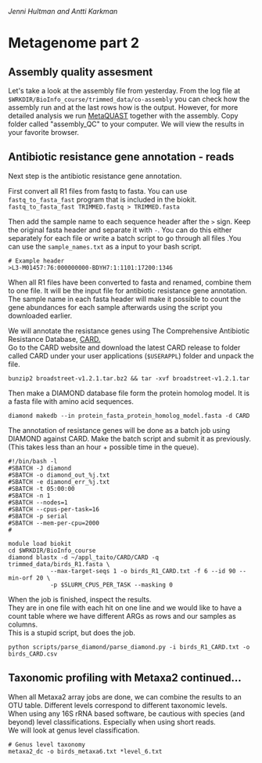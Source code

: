 *Jenni Hultman and Antti Karkman*

# Metagenome part 2

## Assembly quality assesment
Let's take a look at the assembly file from yesterday. From the log file at `$WRKDIR/BioInfo_course/trimmed_data/co-assembly` you can check how the assembly run and at the last rows how is the output. However, for more detailed analysis we run [MetaQUAST](http://bioinf.spbau.ru/metaquast) together with the assembly. Copy folder called "assembly_QC" to your computer. We will view the results in your favorite browser. 

## Antibiotic resistance gene annotation - reads
Next step is the antibiotic resistance gene annotation.  

First convert all R1 files from fastq to fasta. You can use `fastq_to_fasta_fast` program that is included in the biokit.  
`fastq_to_fasta_fast TRIMMED.fastq > TRIMMED.fasta`  

Then add the sample name to each sequence header after the `>` sign. Keep the original fasta header and separate it with `-`. You can do this either separately for each file or write a batch script to go through all files .You can use the `sample_names.txt` as a input to your bash script.  
```
# Example header
>L3-M01457:76:000000000-BDYH7:1:1101:17200:1346
```

When all R1 files have been converted to fasta and renamed, combine them to one file. It will be the input file for antibiotic resistance gene annotation. The sample name in each fasta header will make it possible to count the gene abundances for each sample afterwards using the script you downloaded earlier.  

We will annotate the resistance genes using The Comprehensive Antibiotic Resistance Database, [CARD.](https://card.mcmaster.ca)  
Go to the CARD website and download the latest CARD release to folder called CARD under your user applications (`$USERAPPL`) folder and unpack the file.  

`bunzip2 broadstreet-v1.2.1.tar.bz2 && tar -xvf broadstreet-v1.2.1.tar `  

Then make a DIAMOND database file form the protein homolog model. It is a fasta file with amino acid sequences.  

`diamond makedb --in protein_fasta_protein_homolog_model.fasta -d CARD`

The annotation of resistance genes will be done as a batch job using DIAMOND against CARD. Make the batch script and submit it as previously. (This takes less than an hour + possible time in the queue).  
```
#!/bin/bash -l
#SBATCH -J diamond
#SBATCH -o diamond_out_%j.txt
#SBATCH -e diamond_err_%j.txt
#SBATCH -t 05:00:00
#SBATCH -n 1
#SBATCH --nodes=1
#SBATCH --cpus-per-task=16
#SBATCH -p serial
#SBATCH --mem-per-cpu=2000
#

module load biokit
cd $WRKDIR/BioInfo_course
diamond blastx -d ~/appl_taito/CARD/CARD -q trimmed_data/birds_R1.fasta \
            --max-target-seqs 1 -o birds_R1_CARD.txt -f 6 --id 90 --min-orf 20 \
            -p $SLURM_CPUS_PER_TASK --masking 0
```

When the job is finished, inspect the results.  
They are in one file with each hit on one line and we would like to have a count table where we have different ARGs as rows and our samples as columns.  
This is a stupid script, but does the job.  

`python scripts/parse_diamond/parse_diamond.py -i birds_R1_CARD.txt -o birds_CARD.csv`

## Taxonomic profiling with Metaxa2 continued...
When all Metaxa2 array jobs are done, we can combine the results to an OTU table. Different levels correspond to different taxonomic levels.  
When using any 16S rRNA based software, be cautious with species (and beyond) level classifications. Especially when using short reads.  
We will look at genus level classification.
```
# Genus level taxonomy
metaxa2_dc -o birds_metaxa6.txt *level_6.txt
```
